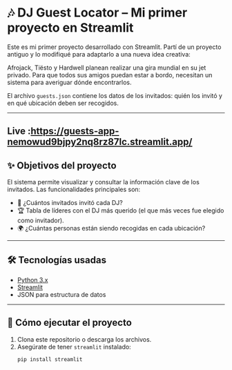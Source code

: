 # 🎶 DJ Guest Locator – Mi primer proyecto en Streamlit

Este es mi primer proyecto desarrollado con Streamlit. Partí de un proyecto antiguo y lo modifiqué para adaptarlo a una nueva idea creativa:

Afrojack, Tiësto y Hardwell planean realizar una gira mundial en su jet privado. Para que todos sus amigos puedan estar a bordo, necesitan un sistema para averiguar dónde encontrarlos.

El archivo `guests.json` contiene los datos de los invitados: quién los invitó y en qué ubicación deben ser recogidos.

---
## Live :https://guests-app-nemowud9bjpy2nq8rz87lc.streamlit.app/

## ✨ Objetivos del proyecto

El sistema permite visualizar y consultar la información clave de los invitados. Las funcionalidades principales son:

- 📌 ¿Cuántos invitados invitó cada DJ?
- 🏆 Tabla de líderes con el DJ más querido (el que más veces fue elegido como invitador).
- 🌍 ¿Cuántas personas están siendo recogidas en cada ubicación?

---

## 🛠️ Tecnologías usadas

- [Python 3.x](https://www.python.org/)
- [Streamlit](https://streamlit.io/)
- JSON para estructura de datos

---

## 🚀 Cómo ejecutar el proyecto

1. Clona este repositorio o descarga los archivos.
2. Asegúrate de tener `streamlit` instalado:
   ```bash
   pip install streamlit
